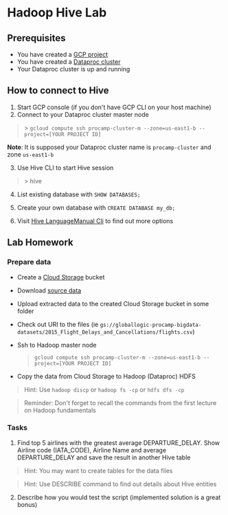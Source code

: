  # Hadoop Hive Lab
 
## Prerequisites

- You have created a [GCP project](https://github.com/gl-bigdata-procamp/bigdata-procamp/blob/master/infra/README.md#create-google-cloud-project)
- You have created a [Dataproc cluster](https://github.com/gl-bigdata-procamp/bigdata-procamp/blob/master/infra/README.md#create-dataproc-cluster)
- Your Dataproc cluster is up and running
 
## How to connect to Hive

1. Start GCP console (if you don't have GCP CLI on your host machine)
2. Connect to your Dataproc cluster master node 

  >  \> `gcloud compute ssh procamp-cluster-m --zone=us-east1-b --project=[YOUR PROJECT ID]`

**Note**: It is supposed your Dataproc cluster name is `procamp-cluster` and zone `us-east1-b`

3. Use Hive CLI to start Hive session

 > \> hive

4. List existing database with `SHOW DATABASES;`

5. Create your own database with `CREATE DATABASE my_db;`

6. Visit [Hive LanguageManual Cli](https://cwiki.apache.org/confluence/display/Hive/LanguageManual+Cli)
    to find out more options


## Lab Homework

### Prepare data

- Create a [Cloud Storage](https://cloud.google.com/storage/docs/creating-buckets) bucket 
- Download [source data](https://www.kaggle.com/usdot/flight-delays)
- Upload extracted data to the created Cloud Storage bucket in some folder
- Check out URI to the files (ie `gs://globallogic-procamp-bigdata-datasets/2015_Flight_Delays_and_Cancellations/flights.csv`)
- Ssh to Hadoop master node

  > `gcloud compute ssh procamp-cluster-m --zone=us-east1-b --project=[YOUR PROJECT ID]`

- Copy the data from Cloud Storage to Hadoop (Dataproc) HDFS 

 > Hint: Use `hadoop discp` or `hadoop fs -cp` or `hdfs dfs -cp`

 > Reminder: Don't forget to recall the commands from the first lecture on Hadoop fundamentals

### Tasks

1. Find top 5 airlines with the greatest average DEPARTURE_DELAY. Show Airline code (IATA_CODE), Airline Name and average DEPARTURE_DELAY and save the result in another Hive table
   
 > Hint: You may want to create tables for the data files

 > Hint: Use DESCRIBE command to find out details about Hive entities

2. Describe how you would test the script (implemented solution is a great bonus)
